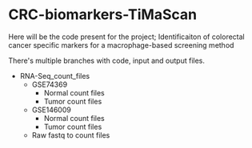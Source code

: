 # CRC-biomarkers-TiMaScan <p1>
Here will be the code present for the project; Identificaiton of colorectal cancer specific markers for a macrophage-based screening method

There's multiple branches with code, input and output files.
* RNA-Seq_count_files
  * GSE74369
    * Normal count files
    * Tumor count files
  * GSE146009
    * Normal count files
    * Tumor count files
  * Raw fastq to count files
